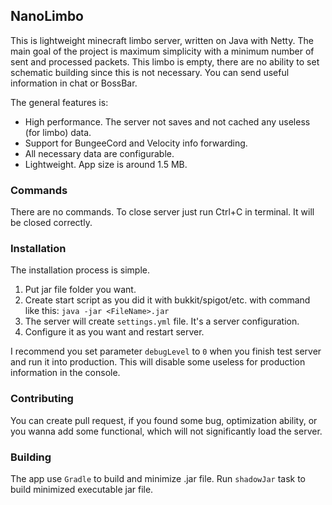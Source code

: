 ## NanoLimbo

This is lightweight minecraft limbo server, written on Java with Netty.
The main goal of the project is maximum simplicity with a minimum number of sent and processed packets.
This limbo is empty, there are no ability to set schematic building since 
this is not necessary. You can send useful information in chat or BossBar.

The general features is:
* High performance. The server not saves and not cached any useless (for limbo) data.
* Support for BungeeCord and Velocity info forwarding.
* All necessary data are configurable.
* Lightweight. App size is around 1.5 MB.

### Commands

There are no commands. To close server just run Ctrl+C in terminal. It will be closed correctly.

### Installation

The installation process is simple.

1. Put jar file folder you want.
2. Create start script as you did it with bukkit/spigot/etc. with command like this:
`java -jar <FileName>.jar`
3. The server will create `settings.yml` file. It's a server configuration.
4. Configure it as you want and restart server.

I recommend you set parameter `debugLevel` to `0` when you finish test server and run it into production.
This will disable some useless for production information in the console.

### Contributing

You can create pull request, if you found some bug, optimization ability, or you wanna add some functional, 
which will not significantly load the server.

### Building

The app use `Gradle` to build and minimize .jar file.
Run `shadowJar` task to build minimized executable jar file.
